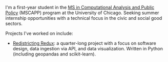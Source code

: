 I'm a first-year student in the <a href=https://capp.cs.uchicago.edu>MS in Computational Analysis and Public Policy</a> (MSCAPP) program at the University of Chicago. Seeking summer internship opportunities with a technical focus in the civic and social good sectors.

Projects I've worked on include:
<ul>
  <li><a href=https://github.com/uchicago-capp122-winter23/30122-project-redistricting-redux>Redistricting Redux</a>: a quarter-long project with a focus on software design, data ingestion via API, and data visualization. Written in Python (including geopandas and scikit-learn).</li>
</ul>
  


